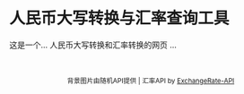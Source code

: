 # 人民币大写转换与汇率查询工具

这是一个... 人民币大写转换和汇率转换的网页 ...

<br>

<p align="center">
  <small>背景图片由随机API提供 | 汇率API by <a href="https://www.exchangerate-api.com">ExchangeRate-API</a></small>
</p>